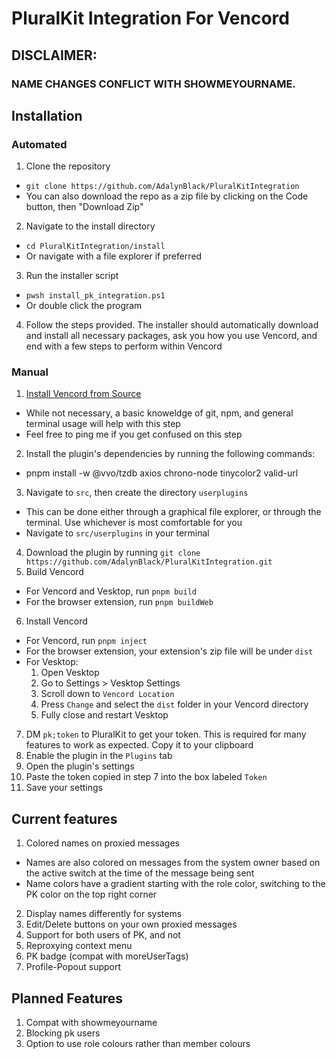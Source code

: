 # PluralKit Integration For Vencord

## DISCLAIMER:
### NAME CHANGES CONFLICT WITH SHOWMEYOURNAME.

## Installation
### Automated
1. Clone the repository
  - `git clone https://github.com/AdalynBlack/PluralKitIntegration`
  - You can also download the repo as a zip file by clicking on the Code button, then "Download Zip"
2. Navigate to the install directory
  - `cd PluralKitIntegration/install`
  - Or navigate with a file explorer if preferred
3. Run the installer script
  - `pwsh install_pk_integration.ps1`
  - Or double click the program
4. Follow the steps provided. The installer should automatically download and install all necessary packages, ask you how you use Vencord, and end with a few steps to perform within Vencord

### Manual
1. [Install Vencord from Source](https://docs.vencord.dev/installing/)
  - While not necessary, a basic knoweldge of git, npm, and general terminal usage will help with this step
  - Feel free to ping me if you get confused on this step
2. Install the plugin's dependencies by running the following commands:
  - pnpm install -w @vvo/tzdb axios chrono-node tinycolor2 valid-url
3. Navigate to `src`, then create the directory `userplugins`
  - This can be done either through a graphical file explorer, or through the terminal. Use whichever is most comfortable for you
  - Navigate to `src/userplugins` in your terminal
4. Download the plugin by running `git clone https://github.com/AdalynBlack/PluralKitIntegration.git`
5. Build Vencord
  - For Vencord and Vesktop, run `pnpm build`
  - For the browser extension, run `pnpm buildWeb`
6. Install Vencord
  - For Vencord, run `pnpm inject`
  - For the browser extension, your extension's zip file will be under `dist`
  - For Vesktop:
      1. Open Vesktop
      2. Go to Settings > Vesktop Settings
      3. Scroll down to `Vencord Location`
      4. Press `Change` and select the `dist` folder in your Vencord directory
      5. Fully close and restart Vesktop
7. DM `pk;token` to PluralKit to get your token. This is required for many features to work as expected. Copy it to your clipboard
8. Enable the plugin in the `Plugins` tab
9. Open the plugin's settings
10. Paste the token copied in step 7 into the box labeled `Token`
11. Save your settings

## Current features
1. Colored names on proxied messages
  - Names are also colored on messages from the system owner based on the active switch at the time of the message being sent
  - Name colors have a gradient starting with the role color, switching to the PK color on the top right corner
2. Display names differently for systems
3. Edit/Delete buttons on your own proxied messages
4. Support for both users of PK, and not
5. Reproxying context menu
6. PK badge (compat with moreUserTags)
7. Profile-Popout support

## Planned Features
1. Compat with showmeyourname
2. Blocking pk users
3. Option to use role colours rather than member colours

